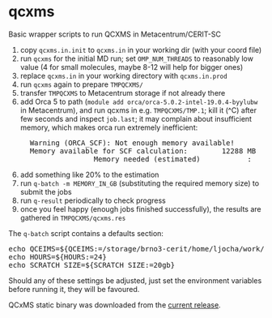 # qcxms

Basic wrapper scripts to run QCXMS in Metacentrum/CERIT-SC

1. copy `qcxms.in.init` to `qcxms.in` in your working dir (with your coord file)
1. run `qcxms` for the initial MD run; set `OMP_NUM_THREADS` to reasonably low value (4 for small molecules, maybe 8-12 will help for bigger ones)
2. replace `qcxms.in` in your working directory with `qcxms.in.prod`
3. run `qcxms` again to prepare `TMPQCXMS/`
4. transfer `TMPQCXMS` to Metacentrum storage if not already there
5. add Orca 5 to path (`module add orca/orca-5.0.2-intel-19.0.4-byylubw` in Metacentrum), and run qcxms in e.g. `TMPQCXMS/TMP.1`; kill it (^C) after few seconds and inspect `job.last`; it may complain about insufficient memory, which makes orca run extremely inefficient:
<pre>
     Warning (ORCA_SCF): Not enough memory available!
     Memory available for SCF calculation:        12288 MB
                    Memory needed (estimated)           :        12307 MB
</pre>
6. add something like 20% to the estimation
7. run `q-batch -m MEMORY_IN_GB` (substituting the required memory size) to submit the jobs
8. run `q-result` periodically to check progress
9. once you feel happy (enough jobs finished successfully), the results are gathered in `TMPQCXMS/qcxms.res`

The `q-batch` script contains a defaults section:
<pre>
echo QCEIMS=${QCEIMS:=/storage/brno3-cerit/home/ljocha/work/QCxMS-5.1.3}
echo HOURS=${HOURS:=24}
echo SCRATCH_SIZE=${SCRATCH_SIZE:=20gb}
</pre>
Should any of these settings be adjusted, just set the environment variables before running it,
they will be favoured.

QCxMS static binary was downloaded from the [current release](https://github.com/qcxms/QCxMS/releases/latest).
